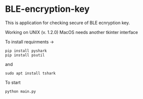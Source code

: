 # BLE-encryption-key

This is application for checking secure of BLE ecnryption key.

Working on UNIX (v. 1.2.0)
MacOS needs another tkinter interface

To install requirments -> 
```
pip install pyshark
pip install psutil
``` 
and
```
sudo apt install tshark
```

To start
``` 
python main.py 
```


